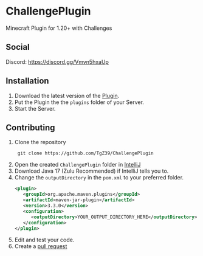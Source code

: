 # ChallengePlugin
Minecraft Plugin for 1.20+ with Challenges

## Social
Discord: https://discord.gg/Vmvn5hxaUp

## Installation
1. Download the latest version of the [Plugin](https://github.com/TgZ39/ChallengePlugin/releases/).
2. Put the Plugin the the `plugins` folder of your Server.
3. Start the Server.

## Contributing

1. Clone the repository
   ```
    git clone https://github.com/TgZ39/ChallengePlugin
   ```
2. Open the created `ChallengePlugin` folder in [IntelliJ](https://www.jetbrains.com/de-de/idea/)
3. Download Java 17 (Zulu Recommended) if IntelliJ tells you to.
4. Change the `outputDirectory` in the `pom.xml` to your preferred folder.
   ```xml
   <plugin>
      <groupId>org.apache.maven.plugins</groupId>
      <artifactId>maven-jar-plugin</artifactId>
      <version>3.3.0</version>
      <configuration>
         <outputDirectory>YOUR_OUTPUT_DIRECTORY_HERE</outputDirectory>
      </configuration>
   </plugin>
   ```
5. Edit and test your code.
6. Create a [pull request](https://github.com/TgZ39/ChallengePlugin/pulls)
